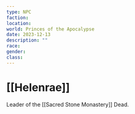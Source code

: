 ```yaml
---
type: NPC
faction: 
location: 
world: Princes of the Apocalypse
date: 2023-12-13
description: ""
race: 
gender: 
class:
---
```

# [[Helenrae]]

Leader of the [[Sacred Stone Monastery]]
Dead.